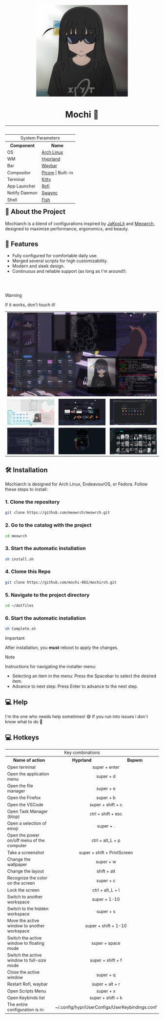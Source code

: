 <div align="center">

<img src="assests/Bocchi_The_Goth.jpg" width="300px">

<h1>Mochi 🍡</h1>

</div>

---

<!-- INFORMATION -->

<table align="right">

<tr>
<td colspan="2" align="center">System Parameters</td>
</tr>

<tr>
<th>Component</th>
<th>Name</th>
</tr>

<tr>
<td>OS</td>
<td><a href="https://archlinux.org/">Arch Linux</a></td>
</tr>

<tr>
<td>WM</td>
<td><a href="https://hyprland.org/">Hyprland</a></td>
</tr>

<tr>
<td>Bar</td>
<td><a href="https://github.com/Alexays/Waybar">Waybar</a></td>
</tr>

<tr>
<td>Compositor</td>
<td><a href="https://github.com/yshui/picom">Picom</a> | Built-in</td>
</tr>

<tr>
<td>Terminal</td>
<td><a href="https://github.com/kovidgoyal/kitty">Kitty</a></td>
</tr>

<tr>
<td>App Launcher</td>
<td><a href="https://github.com/davatorium/rofi">Rofi</a></td>
</tr>

<tr>
<td>Notify Daemon</td>
<td><a href="https://github.com/ErikReider/SwayNotificationCenter">Swaync</a></td>
</tr>

<tr>
<td>Shell</td>
<td><a href="https://github.com/fish-shell/fish-shell">Fish</a></td>
</tr>

</table>

<div align="left">

## 📝 About the Project

Mochiarch is a blend of configurations inspired by <a href="https://github.com/JaKooLit/Hyprland-Dots">JaKooLit</a> and <a href="https://github.com/meowrch/meowrch">Meowrch</a>, designed to maximize performance, ergonomics, and beauty.

## 🚀 Features

- Fully configured for comfortable daily use.
- Merged several scripts for high customizability.
- Modern and sleek design.
- Continuous and reliable support (as long as I'm around!).

</div>
<br>
<br>

> [!WARNING]
> If it works, don't touch it!

<!-- IMAGES -->

<table align="center">

<tr>
<td colspan="4"><img src="assests/im1.png"></td>
</tr>

<tr>
<td colspan="1"><img src="assests/im2.png"></td>
<td colspan="1"><img src="assests/im3.png"></td>
<td colspan="1"><img src="assests/im4.png"></td>
</tr>

<tr>
<td colspan="1"><img src="assests/im5.png"></td>
<td colspan="1"><img src="assests/im6.png"></td>
<td colspan="1"><img src="assests/im7.png"></td>
</tr>

</table>

<!-- INSTALLATION -->

## 🛠 Installation

Mochiarch is designed for Arch Linux, EndeavourOS, or Fedora. Follow these steps to install:

### 1. Clone the repository
```bash
git clone https://github.com/meowrch/meowrch.git
```
### 2. Go to the catalog with the project
```bash
cd meowrch
```
### 3. Start the automatic installation
```bash
sh install.sh
```
### 4. Clome this Repo
```bash
git clone https://github.com/mochi-002/mochirch.git
```
### 5. Navigate to the project directory
```bash
cd ~/dotfiles
```
### 6. Start the automatic installation
```bash
sh Complete.sh
```

> [!important]
> After installation, you **must** reboot to apply the changes.


> [!note]
> Instructions for navigating the installer menu:
> - Selecting an item in the menu: Press the Spacebar to select the desired item.
> - Advance to next step: Press Enter to advance to the next step.

<h2>💻 Help</h2>
I'm the one who needs help sometimes! 😅 If you run into issues i don`t know what to do 🖤

<h2>💻 Hotkeys</h2>
<table align="center">
	<tr>
		<td colspan="3" align="center">Key combinations</td>
	</tr>
    <tr>
        <th>Name of action</th>
        <th>Hyprland</th>
		<th>Bspwm</th>
    </tr>
	<tr>
        <td>Open terminal</td>
		<td colspan="2" align="center">super + enter</td>
    </tr>
    <tr>
        <td>Open the application menu</td>
		<td colspan="2" align="center">super + d</td>
    </tr>
	<tr>
        <td>Open the file manager</td>
		<td colspan="2" align="center">super + e</td>
    </tr>
	<tr>
        <td>Open the Firefox</td>
		<td colspan="2" align="center">super + b</td>
    </tr>
	<tr>
        <td>Open the VSCode</td>
		<td colspan="2" align="center">super + shift + c</td>
    </tr>
	<tr>
        <td>Open Task Manager (btop)</td>
		<td colspan="2" align="center">ctrl + shift + esc</td>
    </tr>
	<tr>
        <td>Open a selection of emoji</td>
		<td colspan="2" align="center">super + .</td>
    </tr>
    <tr>
        <td>Open the power on/off menu of the computer</td>
		<td colspan="2" align="center">ctrl + alt_L + p</td>
    </tr>
	<tr>
        <td>Take a screenshot</td>
		<td colspan="2" align="center">super + shift + PrintScreen</td>
    </tr>
	<tr>
        <td>Change the wallpaper</td>
		<td colspan="2" align="center">super + w</td>
    </tr>
	<tr>
        <td>Change the layout</td>
		<td colspan="2" align="center">shift + alt</td>
    </tr>
    <tr>
        <td>Recognize the color on the screen</td>
		<td colspan="2" align="center">super + c</td>
    </tr>
    <tr>
        <td>Lock the screen</td>
        <td colspan="2" align="center">ctrl + alt_L + l</td>
    </tr>
	<tr>
        <td>Switch to another workspace</td>
		<td colspan="2" align="center">super + 1-10</td>
    </tr>
	<tr>
        <td>Switch to the hidden workspace</td>
		<td colspan="2" align="center">super + s</td>
    </tr>
    <tr>
        <td>Move the active window to another workspace</td>
		<td colspan="2" align="center">super + shift + 1-10</td>
    </tr>
    <tr>
        <td>Switch the active window to floating mode</td>
		<td colspan="2" align="center">super + space</td>
    </tr>
	<tr>
        <td>Switch the active window to full-size mode</td>
		<td colspan="2" align="center">super + shift + f</td>
    </tr>
    <tr>
        <td>Close the active window</td>
		<td colspan="2" align="center">super + q</td>
    </tr>
    <tr>
        <td>Restart Rofi, waybar</td>
		<td colspan="2" align="center">super + alt + r</td>
    </tr>
	<tr>
        <td>Open Scripts Menu</td>
		<td colspan="2" align="center">super + x</td>
    </tr>
	<tr>
        <td>Open Keybinds list</td>
		<td colspan="2" align="center">super + shift + k</td>
    </tr>
	<tr>
		<td>The entire configuration is in: </td>
		<td colspan="2" align="center">~/.config/hypr/UserConfigs/UserKeybindings.conf</td>
	</tr>
</table>
